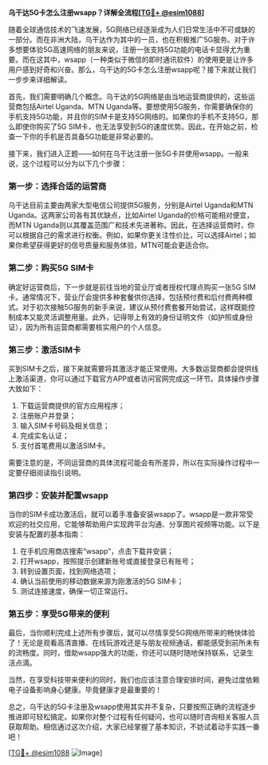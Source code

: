 **乌干达5G卡怎么注册wsapp？详解全流程[[TG💪+ @esim1088](https://t.me/s/esim1088)]**

随着全球通信技术的飞速发展，5G网络已经逐渐成为人们日常生活中不可或缺的一部分。而在非洲大陆，乌干达作为其中的一员，也在积极推广5G服务。对于许多想要体验5G高速网络的朋友来说，注册一张支持5G功能的电话卡显得尤为重要。而在这其中，wsapp（一种类似于微信的即时通讯软件）的使用更是让许多用户感到好奇和兴奋。那么，乌干达的5G卡怎么注册wsapp呢？接下来就让我们一步步来详细解读。

首先，我们需要明确几个概念。乌干达的5G网络是由当地运营商提供的，这些运营商包括Airtel Uganda、MTN Uganda等。要想使用5G服务，你需要确保你的手机支持5G功能，并且你的SIM卡是支持5G网络的。如果你的手机不支持5G，那么即使你购买了5G SIM卡，也无法享受到5G的速度优势。因此，在开始之前，检查一下你的手机是否具备5G功能是非常必要的。

接下来，我们进入正题——如何在乌干达注册一张5G卡并使用wsapp。一般来说，这个过程可以分为以下几个步骤：

### 第一步：选择合适的运营商

乌干达目前主要由两家大型电信公司提供5G服务，分别是Airtel Uganda和MTN Uganda。这两家公司各有其优缺点，比如Airtel Uganda的价格可能相对便宜，而MTN Uganda则以其覆盖范围广和技术先进著称。因此，在选择运营商时，你可以根据自己的需求进行权衡。例如，如果你更关注性价比，可以选择Airtel；如果你希望获得更好的信号质量和服务体验，MTN可能会更适合你。

### 第二步：购买5G SIM卡

确定好运营商后，下一步就是前往当地的营业厅或者授权代理点购买一张5G SIM卡。通常情况下，营业厅会提供多种套餐供你选择，包括预付费和后付费两种模式。对于初次接触5G服务的新手来说，建议从预付费套餐开始尝试，这样既能控制成本又能灵活调整用量。此外，记得带上有效的身份证明文件（如护照或身份证），因为所有运营商都需要核实用户的个人信息。

### 第三步：激活SIM卡

买到SIM卡之后，接下来就需要将其激活才能正常使用。大多数运营商都会提供线上激活渠道，你可以通过下载官方APP或者访问官网完成这一环节。具体操作步骤大致如下：
1. 下载运营商提供的官方应用程序；
2. 注册账户并登录；
3. 输入SIM卡号码及相关信息；
4. 完成实名认证；
5. 支付首笔费用以激活SIM卡。

需要注意的是，不同运营商的具体流程可能会有所差异，所以在实际操作过程中一定要仔细阅读指引说明。

### 第四步：安装并配置wsapp

当你的SIM卡成功激活后，就可以着手准备安装wsapp了。wsapp是一款非常受欢迎的社交应用，它能够帮助用户实现跨平台沟通、分享图片视频等功能。以下是安装与配置的基本指南：
1. 在手机应用商店搜索“wsapp”，点击下载并安装；
2. 打开wsapp，按照提示创建新账号或直接登录已有账号；
3. 转到设置页面，找到网络选项；
4. 确认当前使用的移动数据来源为刚激活的5G SIM卡；
5. 测试连接速度，确保一切正常运行。

### 第五步：享受5G带来的便利

最后，当你顺利完成上述所有步骤后，就可以尽情享受5G网络所带来的畅快体验了！无论是观看高清直播、在线玩游戏还是与朋友视频通话，都能感受到前所未有的流畅度。同时，借助wsapp强大的功能，你还可以随时随地保持联系，记录生活点滴。

当然，在享受科技带来便利的同时，我们也应该注意合理安排时间，避免过度依赖电子设备影响身心健康。毕竟健康才是最重要的！

总之，乌干达的5G卡注册及wsapp使用其实并不复杂，只要按照正确的流程逐步推进即可轻松搞定。如果你对整个过程有任何疑问，也可以随时咨询相关客服人员获取帮助。相信通过这次介绍，大家已经掌握了基本知识，不妨试着动手实践一番吧！

[[TG💪+ @esim1088](https://t.me/s/esim1088) ![Image](https://i.postimg.cc/4NQfJmqS/Snipaste-2025-05-13-00-14-12.png)]